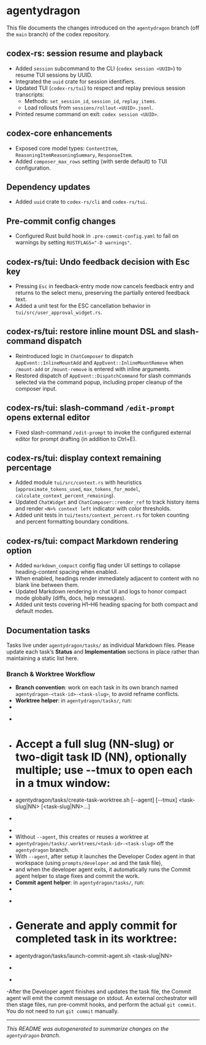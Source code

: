 # agentydragon

This file documents the changes introduced on the `agentydragon` branch
(off the `main` branch) of the codex repository.

## codex-rs: session resume and playback
- Added `session` subcommand to the CLI (`codex session <UUID>`) to resume TUI sessions by UUID.
- Integrated the `uuid` crate for session identifiers.
- Updated TUI (`codex-rs/tui`) to respect and replay previous session transcripts:
  - Methods: `set_session_id`, `session_id`, `replay_items`.
  - Load rollouts from `sessions/rollout-<UUID>.jsonl`.
- Printed resume command on exit: `codex session <UUID>`.

## codex-core enhancements
- Exposed core model types: `ContentItem`, `ReasoningItemReasoningSummary`, `ResponseItem`.
- Added `composer_max_rows` setting (with serde default) to TUI configuration.

## Dependency updates
- Added `uuid` crate to `codex-rs/cli` and `codex-rs/tui`.

## Pre-commit config changes
- Configured Rust build hook in `.pre-commit-config.yaml` to fail on warnings by setting `RUSTFLAGS="-D warnings"`.

## codex-rs/tui: Undo feedback decision with Esc key
- Pressing `Esc` in feedback-entry mode now cancels feedback entry and returns to the select menu, preserving the partially entered feedback text.
- Added a unit test for the ESC cancellation behavior in `tui/src/user_approval_widget.rs`.

## codex-rs/tui: restore inline mount DSL and slash-command dispatch
- Reintroduced logic in `ChatComposer` to dispatch `AppEvent::InlineMountAdd` and `AppEvent::InlineMountRemove` when `/mount-add` or `/mount-remove` is entered with inline arguments.
- Restored dispatch of `AppEvent::DispatchCommand` for slash commands selected via the command popup, including proper cleanup of the composer input.

## codex-rs/tui: slash-command `/edit-prompt` opens external editor
- Fixed slash-command `/edit-prompt` to invoke the configured external editor for prompt drafting (in addition to Ctrl+E).

## codex-rs/tui: display context remaining percentage
  - Added module `tui/src/context.rs` with heuristics (`approximate_tokens_used`, `max_tokens_for_model`, `calculate_context_percent_remaining`).
  - Updated `ChatWidget` and `ChatComposer::render_ref` to track history items and render `<N>% context left` indicator with color thresholds.
  - Added unit tests in `tui/tests/context_percent.rs` for token counting and percent formatting boundary conditions.

## codex-rs/tui: compact Markdown rendering option
  - Added `markdown_compact` config flag under UI settings to collapse heading-content spacing when enabled.
  - When enabled, headings render immediately adjacent to content with no blank line between them.
  - Updated Markdown rendering in chat UI and logs to honor compact mode globally (diffs, docs, help messages).
  - Added unit tests covering H1–H6 heading spacing for both compact and default modes.

## Documentation tasks

Tasks live under `agentydragon/tasks/` as individual Markdown files. Please update each task’s **Status** and **Implementation** sections in place rather than maintaining a static list here.

### Branch & Worktree Workflow

- **Branch convention**: work on each task in its own branch named `agentydragon-<task-id>-<task-slug>`, to avoid refname conflicts.
- **Worktree helper**: in `agentydragon/tasks/`, run:
-
-   ```sh
-   # Accept a full slug (NN-slug) or two-digit task ID (NN), optionally multiple; use --tmux to open each in a tmux window:
-   agentydragon/tasks/create-task-worktree.sh [--agent] [--tmux] <task-slug|NN> [<task-slug|NN>...]
-   ```
-
-  Without `--agent`, this creates or reuses a worktree at
-  `agentydragon/tasks/.worktrees/<task-id>-<task-slug>` off the `agentydragon` branch.
  -  With `--agent`, after setup it launches the Developer Codex agent in that workspace (using `prompts/developer.md` and the task file),
  -  and when the developer agent exits, it automatically runs the Commit agent helper to stage fixes and commit the work.
- **Commit agent helper**: in `agentydragon/tasks/`, run:
-
-   ```sh
-   # Generate and apply commit for completed task in its worktree:
-   agentydragon/tasks/launch-commit-agent.sh <task-slug|NN>
-   ```
-
-After the Developer agent finishes and updates the task file, the Commit agent will emit the commit message on stdout. An external orchestrator will then stage files, run pre-commit hooks, and perform the actual `git commit`. You do not need to run `git commit` manually.

---

*This README was autogenerated to summarize changes on the `agentydragon` branch.*
